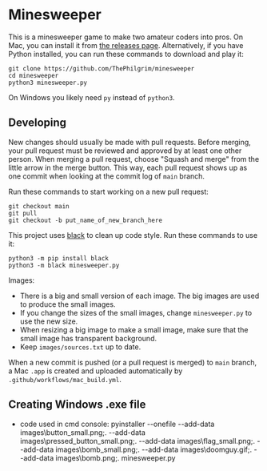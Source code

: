 # Minesweeper
This is a minesweeper game to make two amateur coders into pros.
On Mac, you can install it from [the releases page](https://github.com/ThePhilgrim/minesweeper/releases).
Alternatively, if you have Python installed, you can run these commands to download and play it:

```
git clone https://github.com/ThePhilgrim/minesweeper
cd minesweeper
python3 minesweeper.py
```

On Windows you likely need `py` instead of `python3`.


## Developing

New changes should usually be made with pull requests.
Before merging, your pull request must be reviewed and approved by at least one other person.
When merging a pull request, choose "Squash and merge" from the little arrow in the merge button.
This way, each pull request shows up as one commit when looking at the commit log of `main` branch.

Run these commands to start working on a new pull request:

```
git checkout main
git pull
git checkout -b put_name_of_new_branch_here
```

This project uses [black](https://github.com/psf/black) to clean up code style.
Run these commands to use it:

```
python3 -m pip install black
python3 -m black minesweeper.py
```

Images:
- There is a big and small version of each image. The big images are used to produce the small images.
- If you change the sizes of the small images, change `minesweeper.py` to use the new size.
- When resizing a big image to make a small image, make sure that the small image has transparent background.
- Keep `images/sources.txt` up to date.

When a new commit is pushed (or a pull request is merged) to `main` branch,
a Mac `.app` is created and uploaded automatically by `.github/workflows/mac_build.yml`.

## Creating Windows .exe file

- code used in cmd console: pyinstaller --onefile --add-data images\button_small.png;. --add-data images\pressed_button_small.png;. --add-data images\flag_small.png;. --add-data images\bomb_small.png;. --add-data images\doomguy.gif;. --add-data images\bomb.png;. minesweeper.py
